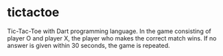 # tictactoe

Tic-Tac-Toe with Dart programming language. 
In the game consisting of player O and player X, the player who makes the correct match wins. 
If no answer is given within 30 seconds, the game is repeated.
